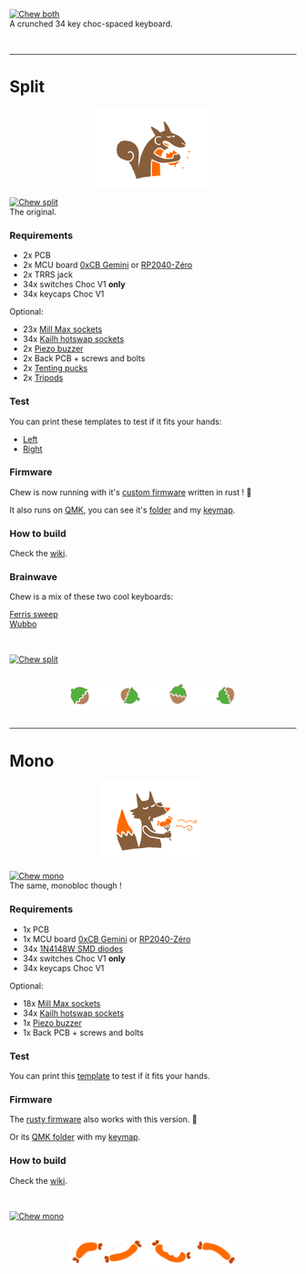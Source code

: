 [![Chew both](https://live.staticflickr.com/65535/54516924634_97766f6516_b.jpg)](https://live.staticflickr.com/65535/54516924634_889acfa799_o.jpg)  
A crunched 34 key choc-spaced keyboard.

&nbsp;

---

# Split

<div align="center">
  <img src="./images/squirrel_brown.png">
</div>

[![Chew split](https://live.staticflickr.com/65535/54515879542_b55fd4053f_b.jpg)](https://live.staticflickr.com/65535/54515879542_4f3b09451c_o.jpg)  
The original.

### Requirements

- 2x PCB
- 2x MCU board [0xCB Gemini](https://github.com/0xCB-dev/0xCB-Gemini) or [RP2040-Zéro](https://www.waveshare.com/wiki/RP2040-Zero)
- 2x TRRS jack
- 34x switches Choc V1 **only**
- 34x keycaps Choc V1

Optional:
- 23x [Mill Max sockets](https://splitkb.com/collections/keyboard-parts/products/mill-max-low-profile-sockets)
- 34x [Kailh hotswap sockets](https://cdn.shopify.com/s/files/1/0588/1108/9090/files/5118-Choc-Socket.pdf?v=1686715063)
- 2x [Piezo buzzer](https://keeb.supply/products/piezo-buzzer)
- 2x Back PCB + screws and bolts
- 2x [Tenting pucks](https://splitkb.com/collections/keyboard-parts/products/tenting-puck)
- 2x [Tripods](https://www.manfrotto.com/us-en/pocket-support-large-black-mp3-bk/)

### Test

You can print these templates to test if it fits your hands:  
- [Left](./images/shape_left.pdf)
- [Right](./images/shape_right.pdf)

### Firmware

Chew is now running with it's [custom firmware](https://github.com/flinguenheld/rusty_chew) written in rust ! 🦀  

It also runs on [QMK](https://docs.qmk.fm/#/),  you can see it's [folder](https://github.com/qmk/qmk_firmware/tree/master/keyboards/chew/split) and my [keymap](https://github.com/flinguenheld/qmk_chew).

### How to build

Check the [wiki](https://github.com/flinguenheld/chew/wiki).

### Brainwave

Chew is a mix of these two cool keyboards:  

[Ferris sweep](https://github.com/davidphilipbarr/Sweep)  
[Wubbo](https://github.com/cacheworks/Wubbo)

&nbsp;

[![Chew split](https://live.staticflickr.com/65535/54515879552_478205a591_b.jpg)](https://live.staticflickr.com/65535/54515879552_5bc9421ecd_o.jpg)  

<div align="center" style="margin: 30px;">
  <img src="./images/hazelnuts.png">
</div>

---

# Mono

<div align="center">
  <img src="./images/fox_brown.png">
</div>

[![Chew mono](https://live.staticflickr.com/65535/54517001878_1985e94dbb_b.jpg)](https://live.staticflickr.com/65535/54517001878_02305ed23b_o.jpg)  
The same, monobloc though !

### Requirements

- 1x PCB
- 1x MCU board [0xCB Gemini](https://github.com/0xCB-dev/0xCB-Gemini) or [RP2040-Zéro](https://www.waveshare.com/wiki/RP2040-Zero)
- 34x [1N4148W SMD diodes](https://splitkb.com/collections/keyboard-parts/products/smd-diodes)
- 34x switches Choc V1 **only**
- 34x keycaps Choc V1

Optional:
- 18x [Mill Max sockets](https://splitkb.com/collections/keyboard-parts/products/mill-max-low-profile-sockets)
- 34x [Kailh hotswap sockets](https://cdn.shopify.com/s/files/1/0588/1108/9090/files/5118-Choc-Socket.pdf?v=1686715063)  
- 1x [Piezo buzzer](https://keeb.supply/products/piezo-buzzer)
- 1x Back PCB + screws and bolts

### Test

You can print this [template](./images/shape_mono.pdf) to test if it fits your hands.

### Firmware

The [rusty firmware](https://github.com/flinguenheld/rusty_chew) also works with this version. 🦀  

Or its [QMK folder](https://github.com/qmk/qmk_firmware/tree/master/keyboards/chew/mono) with my [keymap](https://github.com/flinguenheld/qmk_chew).  

### How to build

Check the [wiki](https://github.com/flinguenheld/chew/wiki).

&nbsp;

[![Chew mono](https://live.staticflickr.com/65535/54517001868_037660cf99_b.jpg)](https://live.staticflickr.com/65535/54517001868_2b600309fd_o.jpg)  

<div align="center" style="margin: 30px;">
  <img src="./images/sausages.png">
</div>
